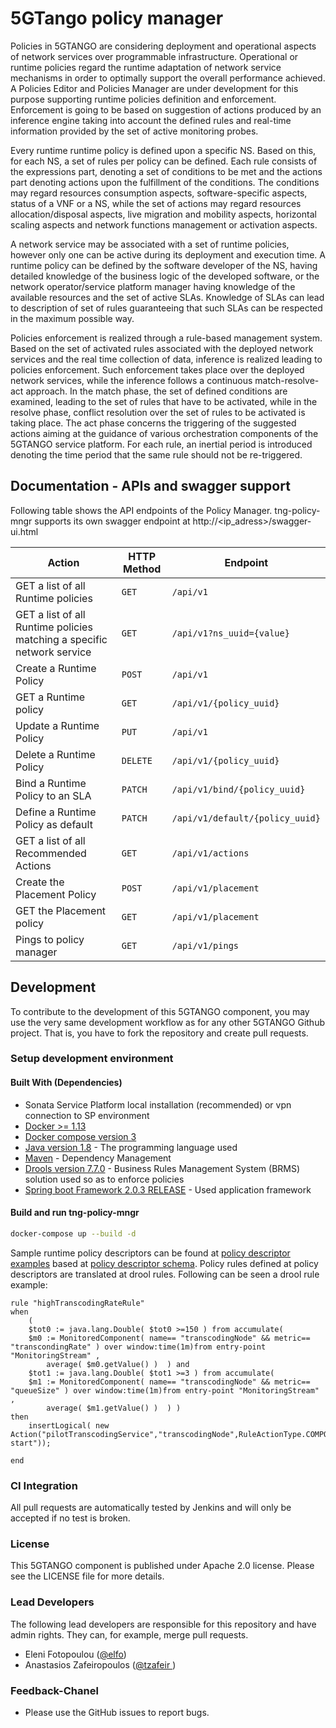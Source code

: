 # 5GTango policy manager

Policies in 5GTANGO are considering deployment and operational aspects of network services over programmable infrastructure. Operational or runtime policies regard the runtime adaptation of network service mechanisms in order to optimally support the overall performance achieved. A Policies Editor and Policies Manager are under development for this purpose supporting runtime policies definition and enforcement. Enforcement is going to be based on suggestion of actions produced by an inference engine taking into account the defined rules and real-time information provided by the set of active monitoring probes.

Every runtime runtime policy is defined upon a specific NS. Based on this, for each NS, a set of rules per policy can be defined. Each rule consists of the expressions part, denoting a set of conditions to be met and the actions part denoting actions upon the fulfillment of the conditions. The conditions may regard resources consumption aspects, software-specific aspects, status of a VNF or a NS, while the set of actions may regard resources allocation/disposal aspects, live migration and mobility aspects, horizontal scaling aspects and network functions management or activation aspects.

A network service may be associated with a set of runtime policies, however only one can be active during its deployment and execution time. A runtime policy can be defined by the software developer of the NS, having detailed knowledge of the business logic of the developed software, or the network operator/service platform manager having knowledge of the available resources and the set of active SLAs. Knowledge of SLAs can lead to description of set of rules guaranteeing that such SLAs can be respected in the maximum possible way.

Policies enforcement is realized through a rule-based management system. Based on the set of activated rules associated with the deployed network services and the real time collection of data, inference is realized leading to policies enforcement. Such enforcement takes place over the deployed network services, while the inference follows a continuous match-resolve-act approach. In the match phase, the set of defined conditions are examined, leading to the set of rules that have to be activated, while in the resolve phase, conflict resolution over the set of rules to be activated is taking place. The act phase concerns the triggering of the suggested actions aiming at the guidance of various orchestration components of the 5GTANGO service platform. For each rule, an inertial period is introduced denoting the time period that the same rule should not be re-triggered.

## Documentation - APIs and swagger support


Following table shows the API endpoints of the Policy Manager.
tng-policy-mngr supports its own swagger endpoint at http://<ip_adress>/swagger-ui.html

| Action | HTTP Method | Endpoint |
| --------------- | ------- | -------------------------------------------- |
| GET a list of all Runtime policies | `GET` |`/api/v1`|
| GET a list of all Runtime policies matching a specific network service | `GET` |`/api/v1?ns_uuid={value}`|
| Create a Runtime Policy | `POST` |`/api/v1`|
| GET a Runtime policy | `GET` |`/api/v1/{policy_uuid}`|
| Update a Runtime Policy | `PUT` |`/api/v1`|
| Delete a Runtime Policy | `DELETE` |`/api/v1/{policy_uuid}`|
| Bind a Runtime Policy to an SLA | `PATCH` |`/api/v1/bind/{policy_uuid}`|
| Define a Runtime Policy as default | `PATCH` |`/api/v1/default/{policy_uuid}`|
| GET a list of all Recommended Actions | `GET` |`/api/v1/actions`|
| Create the Placement Policy | `POST` |`/api/v1/placement`|
| GET the Placement policy | `GET` |`/api/v1/placement`|
| Pings to policy manager | `GET` |`/api/v1/pings`|

## Development

To contribute to the development of this 5GTANGO component, you may use the very same development workflow as for any other 5GTANGO Github project. That is, you have to fork the repository and create pull requests.

### Setup development environment

####  Built With (Dependencies)

* Sonata Service Platform local installation (recommended) or vpn connection to SP environment 
* [Docker >= 1.13](https://www.docker.com/)
* [Docker compose version 3](https://docs.docker.com/compose/)
* [Java version 1.8](https://www.oracle.com/technetwork/java/javase/overview/java8-2100321.html) - The programming language used
* [Maven](https://maven.apache.org/) - Dependency Management
* [Drools version 7.7.0](https://www.drools.org/) - Business Rules Management System (BRMS) solution used so as to enforce policies
* [Spring boot Framework 2.0.3 RELEASE](https://spring.io/projects/spring-boot) - Used application framework

#### Build and run tng-policy-mngr
```bash
docker-compose up --build -d
```

Sample runtime policy descriptors can be found at [policy descriptor examples](https://github.com/sonata-nfv/tng-schema/tree/master/policy-descriptor/examples) based at [policy descriptor schema](https://github.com/sonata-nfv/tng-schema/blob/master/policy-descriptor/policy-schema.yml). Policy rules defined at policy descriptors are translated at drool rules. Following can be seen a drool rule example:

```
rule "highTranscodingRateRule"
when
    (
    $tot0 := java.lang.Double( $tot0 >=150 ) from accumulate(     
    $m0 := MonitoredComponent( name== "transcodingNode" && metric== "transcondingRate" ) over window:time(1m)from entry-point "MonitoringStream" ,
        average( $m0.getValue() )  ) and
    $tot1 := java.lang.Double( $tot1 >=3 ) from accumulate(     
    $m1 := MonitoredComponent( name== "transcodingNode" && metric== "queueSize" ) over window:time(1m)from entry-point "MonitoringStream" ,
        average( $m1.getValue() )  ) ) 
then
    insertLogical( new Action("pilotTranscodingService","transcodingNode",RuleActionType.COMPONENT_LIFECYCLE_MANAGEMENT,"2","infrastracture-start")); 

end
```

### CI Integration

All pull requests are automatically tested by Jenkins and will only be accepted if no test is broken.

### License

This 5GTANGO component is published under Apache 2.0 license. Please see the LICENSE file for more details.

### Lead Developers

The following lead developers are responsible for this repository and have admin rights. They can, for example, merge pull requests.

- Eleni Fotopoulou ([@elfo](https://github.com/efotopoulou))
- Anastasios Zafeiropoulos ([@tzafeir ](https://github.com/azafeiropoulos))

### Feedback-Chanel

* Please use the GitHub issues to report bugs.
